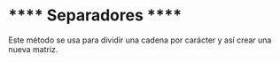 # **** Separadores  ****

Este método se usa para dividir una cadena por carácter y así crear una nueva matriz.